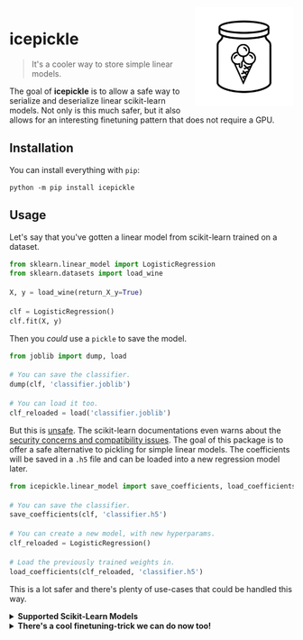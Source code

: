 <img src="icepickle.png" width=175 align="right">

# icepickle

> It's a cooler way to store simple linear models.

The goal of **icepickle** is to allow a safe way to serialize and deserialize linear
scikit-learn models. Not only is this much safer, but it also allows for an interesting
finetuning pattern that does not require a GPU.

## Installation

You can install everything with `pip`:

```
python -m pip install icepickle
```

## Usage

Let's say that you've gotten a linear model from scikit-learn trained on a dataset.

```python
from sklearn.linear_model import LogisticRegression
from sklearn.datasets import load_wine

X, y = load_wine(return_X_y=True)

clf = LogisticRegression()
clf.fit(X, y)
```

Then you *could* use a `pickle` to save the model.

```python
from joblib import dump, load

# You can save the classifier.
dump(clf, 'classifier.joblib')

# You can load it too.
clf_reloaded = load('classifier.joblib')
```

But this is [unsafe](https://www.youtube.com/watch?v=jwzeJU_62IQ&ab_channel=PwnFunction). The scikit-learn documentations even warns about the [security concerns and compatibility issues](https://scikit-learn.org/stable/modules/model_persistence.html#security-maintainability-limitations). The goal of this package is to offer a safe alternative to pickling for simple linear models. The coefficients will be saved in a `.h5` file and can be loaded into a new regression model later.

```python
from icepickle.linear_model import save_coefficients, load_coefficients

# You can save the classifier.
save_coefficients(clf, 'classifier.h5')

# You can create a new model, with new hyperparams.
clf_reloaded = LogisticRegression()

# Load the previously trained weights in.
load_coefficients(clf_reloaded, 'classifier.h5')
```

This is a lot safer and there's plenty of use-cases that could be handled this way.

<details>
    <summary><b>Supported Scikit-Learn Models</b></summary>

We unit test against the following models in our `save_coefficients` and `load_coefficients` functions.

```python
from sklearn.linear_model import (
    SGDClassifier,
    SGDRegressor,
    LinearRegression,
    LogisticRegression,
    PassiveAggressiveClassifier,
    PassiveAggressiveRegressor,
)
```
</details>

<details>
    <summary><b>There's a cool finetuning-trick we can do now too!</b></summary>

## Finetuning

Assuming that you use a stateless featurizer in your pipeline, such as [HashingVectorizer](https://scikit-learn.org/stable/modules/generated/sklearn.feature_extraction.text.HashingVectorizer.html#sklearn.feature_extraction.text.HashingVectorizer) or language models from [whatlies](https://koaning.github.io/whatlies/api/language/universal_sentence/), you choose to pre-train your scikit-learn model beforehand and fine-tune it later using models that offer the `.partial_fit()`-api. If you're unfamiliar with this api, you might appreciate [this course on calmcode](https://calmcode.io/partial_fit/introduction.html).

This library also comes with utilities that makes it easier to finetune systems via the `.partial_fit()` API. In particular we offer partial pipeline components via the `icepickle.pipeline` submodule.


```python
import pandas as pd
from sklearn.linear_model import SGDClassifier
from sklearn.feature_extraction.text import HashingVectorizer

from icepickle.linear_model import save_coefficients, load_coefficients
from icepickle.pipeline import make_partial_pipeline

url = "https://raw.githubusercontent.com/koaning/icepickle/main/datasets/imdb_subset.csv"
df = pd.read_csv(url)
X, y = list(df['text']), df['label']

# Train a pre-trained model.
pretrained = SGDClassifier(loss="log")
pipe = make_partial_pipeline(HashingVectorizer(), pretrained)
pipe.fit(X, y)

# Save the coefficients, safely.
save_coefficients(pretrained, 'pretrained.h5')

# Create a new model using pre-trained weights.
finetuned = SGDClassifier(loss="log_loss")
load_coefficients(finetuned, 'pretrained.h5')
new_pipe = make_partial_pipeline(HashingVectorizer(), finetuned)

# This new model can be used for fine-tuning.
for i in range(10):
    # Inside this for-loop you could consider doing data-augmentation.
    new_pipe.partial_fit(X, y)
```

<details>
    <summary><b>Supported Pipeline Parts</b></summary>

The following pipeline components are added.

```python
from icepickle.pipeline import (
    PartialPipeline,
    PartialFeatureUnion,
    make_partial_pipeline,
    make_partial_union,
)
```

These tools allow you to declare pipelines that support `.partial_fit`. Note that
components used in these pipelines all need to have `.partial_fit()` implemented.
</details>

</details>
